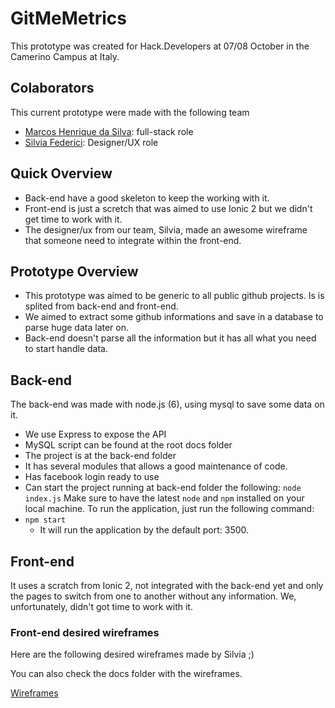 # GitMeMetrics

This prototype was created for Hack.Developers at 07/08 October in the Camerino Campus at Italy.


## Colaborators
This current prototype were made with the following team
- [Marcos Henrique da Silva](https://www.linkedin.com/in/marcos-silva-6277b266/): full-stack role
- [Silvia Federici](https://www.linkedin.com/in/silvia-federici-8957485b/): Designer/UX role

## Quick Overview

- Back-end have a good skeleton to keep the working with it.
- Front-end is just a scretch that was aimed to use Ionic 2 but we didn't get time to work with it.
- The designer/ux from our team, Silvia, made an awesome wireframe that someone need to integrate within the front-end.

## Prototype Overview

- This prototype was aimed to be generic to all public github projects. Is is splited from back-end and front-end.
- We aimed to extract some github informations and save in a database to parse huge data later on.
- Back-end doesn't parse all the information but it has all what you need to start handle data.



## Back-end
 
 The back-end was made with node.js (6), using mysql to save some data on it.
 - We use Express to expose the API
 - MySQL script can be found at the root docs folder
 - The project is at the back-end folder
 - It has several modules that allows a good maintenance of code.
 - Has facebook login ready to use
 - Can start the project running at back-end folder the following: `node index.js`
Make sure to have the latest `node` and `npm` installed on your local machine. 
To run the application, just run the following command:
- `npm start`
    - It will run the application by the default port: 3500.


## Front-end

It uses a scratch from Ionic 2, not integrated with the back-end yet and only the pages to switch from one to another without any information. We, unfortunately, didn't got time to work with it.

### Front-end desired wireframes

Here are the following desired wireframes made by Silvia ;) 

You can also check the docs folder with the wireframes.

[Wireframes](https://drive.google.com/open?id=0Bw4Zr9wVWf_5cm5tSXF6VkN5M2M)
